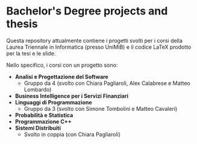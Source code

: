 # Bachelor's Degree projects and thesis

Questa repository attualmente contiene i progetti svolti per i corsi della Laurea Triennale in Informatica (presso UniMiB) e il codice LaTeX prodotto per la tesi e le slide.

Nello specifico, i corsi con un progetto sono:

 - **Analisi e Progettazione del Software**
	 - Gruppo da 4 (svolto con Chiara Pagliaroli, Alex Calabrese e Matteo Lombardo)
 -  **Business Intelligence per i Servizi Finanziari**
 - **Linguaggi di Programmazione**
	 - Gruppo da 3 (svolto con Simone Tombolini e Matteo Cavaleri)
 - **Probabilità e Statistica**
 - **Programmazione C++**
 - **Sistemi Distribuiti**
	 - Svolto in coppia (con Chiara Pagliaroli)
